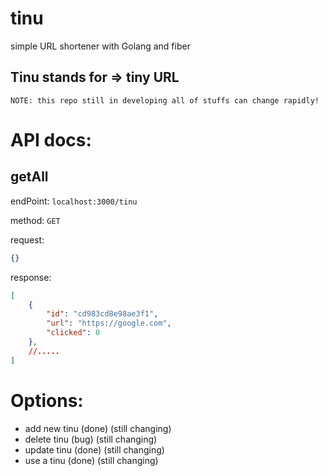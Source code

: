# tinu
simple URL shortener with Golang and fiber

## Tinu stands for => tiny URL

`
NOTE: this repo still in developing all of stuffs can change rapidly!
`

# API docs:

## getAll

endPoint:
`localhost:3000/tinu`

method: `GET`

request:
```json
{}
```

response:
```json
[
    {
        "id": "cd983cd8e98ae3f1",
        "url": "https://google.com",
        "clicked": 0
    },
    //.....
]
```



# Options:
* add new tinu (done) (still changing)
* delete tinu   (bug) (still changing)
* update tinu  (done) (still changing)
* use a tinu   (done) (still changing)
